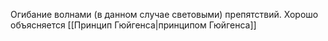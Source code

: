 Огибание волнами (в данном случае световыми) препятствий. Хорошо объясняется [[Принцип Гюйгенса|принципом Гюйгенса]]